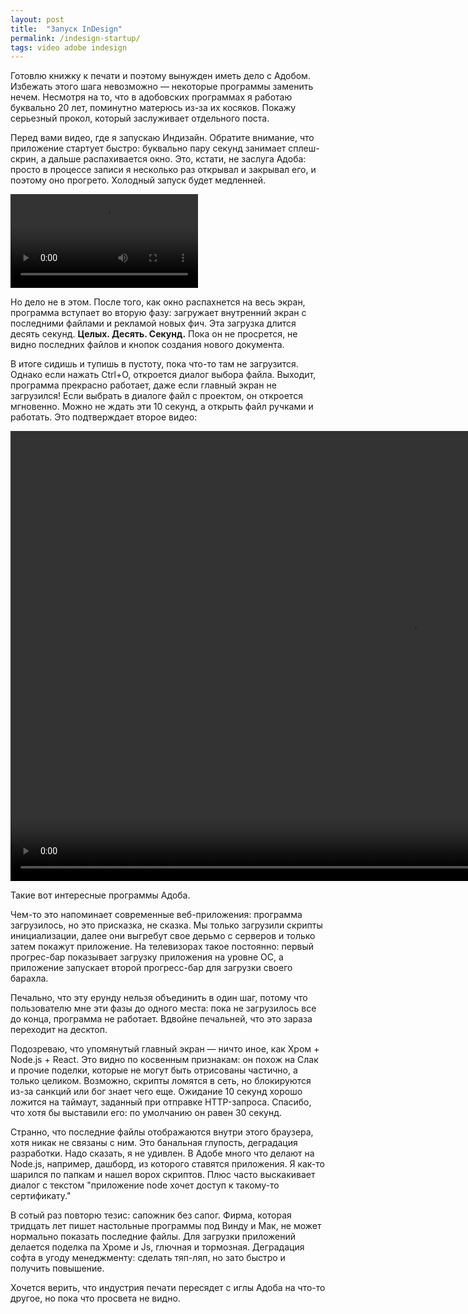 ```yaml
---
layout: post
title:  "Запуск InDesign"
permalink: /indesign-startup/
tags: video adobe indesign
---
```


Готовлю книжку к печати и поэтому вынужден иметь дело с Адобом. Избежать этого
шага невозможно — некоторые программы заменить нечем. Несмотря на то, что в
адобовских программах я работаю буквально 20 лет, поминутно матерюсь из-за их
косяков. Покажу серьезный прокол, который заслуживает отдельного поста.

Перед вами видео, где я запускаю Индизайн. Обратите внимание, что приложение
стартует быстро: буквально пару секунд занимает сплеш-скрин, а дальше
распахивается окно. Это, кстати, не заслуга Адоба: просто в процессе записи я
несколько раз открывал и закрывал его, и поэтому оно прогрето. Холодный запуск
будет медленней.

<video controls>
  <source src="/assets/static/aws/indesign/1.mp4" type="video/mp4">
</video>

Но дело не в этом. После того, как окно распахнется на весь экран, программа
вступает во вторую фазу: загружает внутренний экран с последними файлами и
рекламой новых фич. Эта загрузка длится десять
секунд. **Целых. Десять. Секунд.** Пока он не просрется, не видно последних
файлов и кнопок создания нового документа.

В итоге сидишь и тупишь в пустоту, пока что-то там не загрузится. Однако если
нажать Ctrl+O, откроется диалог выбора файла. Выходит, программа прекрасно
работает, даже если главный экран не загрузился! Если выбрать в диалоге файл с
проектом, он откроется мгновенно. Можно не ждать эти 10 секунд, а открыть файл
ручками и работать. Это подтверждает второе видео:

<video width="1280" height="720" controls>
  <source src="/assets/static/aws/indesign/2.mp4" type="video/mp4">
</video>

Такие вот интересные программы Адоба.

Чем-то это напоминает современные веб-приложения: программа загрузилось, но это
присказка, не сказка. Мы только загрузили скрипты инициализации, далее они
выгребут свое дерьмо с серверов и только затем покажут приложение. На
телевизорах такое постоянно: первый прогрес-бар показывает загрузку приложения
на уровне ОС, а приложение запускает второй прогресс-бар для загрузки своего
барахла.

Печально, что эту ерунду нельзя объединить в один шаг, потому что пользователю
мне эти фазы до одного места: пока не загрузилось все до конца, программа не
работает. Вдвойне печальней, что это зараза переходит на десктоп.

Подозреваю, что упомянутый главный экран — ничто иное, как Хром + Node.js +
React. Это видно по косвенным признакам: он похож на Слак и прочие поделки,
которые не могут быть отрисованы частично, а только целиком. Возможно, скрипты
ломятся в сеть, но блокируются из-за санкций или бог знает чего еще. Ожидание 10
секунд хорошо ложится на таймаут, заданный при отправке HTTP-запроса. Спасибо,
что хотя бы выставили его: по умолчанию он равен 30 секунд.

Странно, что последние файлы отображаются внутри этого браузера, хотя никак не
связаны с ним. Это банальная глупость, деградация разработки. Надо сказать, я не
удивлен. В Адобе много что делают на Node.js, например, дашборд, из которого
ставятся приложения. Я как-то шарился по папкам и нашел ворох скриптов. Плюс
часто выскакивает диалог с текстом "приложение node хочет доступ к такому-то
сертификату."

В сотый раз повторю тезис: сапожник без сапог. Фирма, которая тридцать лет пишет
настольные программы под Винду и Мак, не может нормально показать последние
файлы. Для загрузки приложений делается поделка па Хроме и Js, глючная и
тормозная. Деградация софта в угоду менеджменту: сделать тяп-ляп, но зато быстро
и получить повышение.

Хочется верить, что индустрия печати пересядет с иглы Адоба на что-то другое, но
пока что просвета не видно.
